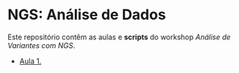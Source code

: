 # NGS: Análise de Dados

Este repositório contêm as aulas e **scripts** do workshop *Análise de Variantes com NGS*. 


- [Aula 1. ](aulas/Aula_1__formatos_de_arquivo_e_controle_de_qualidade)
